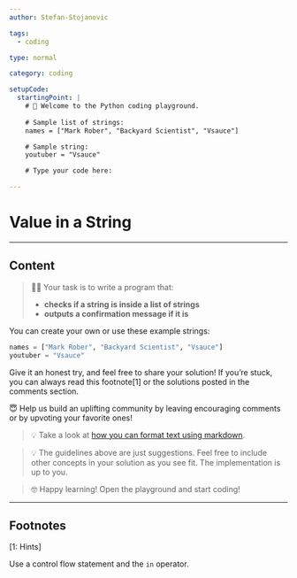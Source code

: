 ```yaml
---
author: Stefan-Stojanovic

tags:
  - coding

type: normal

category: coding

setupCode:
  startingPoint: |
    # 👋 Welcome to the Python coding playground.
    
    # Sample list of strings:
    names = ["Mark Rober", "Backyard Scientist", "Vsauce"]

    # Sample string:
    youtuber = "Vsauce"

    # Type your code here:

---
```


# Value in a String

---

## Content

> 👩‍💻 Your task is to write a program that:
> - **checks if a string is inside a list of strings**
> - **outputs a confirmation message if it is**

You can create your own or use these example strings:
```python
names = ["Mark Rober", "Backyard Scientist", "Vsauce"]
youtuber = "Vsauce"
```

Give it an honest try, and feel free to share your solution!
If you’re stuck, you can always read this footnote[1] or the solutions posted in the comments section.

😇 Help us build an uplifting community by leaving encouraging comments or by upvoting your favorite ones!

> 💡 Take a look at [how you can format text using markdown](https://www.enki.com/glossary/general/markdown-formatting).

> 💡 The guidelines above are just suggestions. Feel free to include other concepts in your solution as you see fit. The implementation is up to you.

> 🤓 Happy learning! Open the playground and start coding!

---

## Footnotes

[1: Hints]

Use a control flow statement and the `in` operator.
